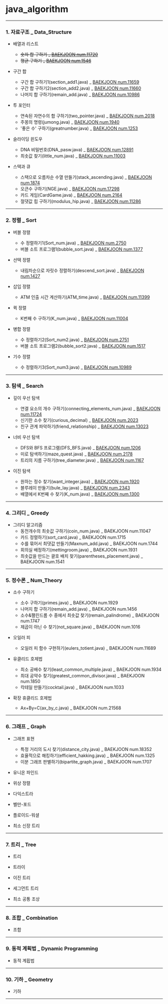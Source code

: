 # java_algorithm

***

### 1. 자료구조 _ Data_Structure
+ 배열과 리스트
    + ~~숫자 합 구하기 _ [BAEKJOON num.11720](https://www.acmicpc.net/problem/11720)~~
    + ~~평균 구하기 _ [BAEKJOON num.1546](https://www.acmicpc.net/problem/1546)~~

+ 구간 합
    + 구간 합 구하기1(section_add1.java) _ [BAEKJOON num.11659](https://www.acmicpc.net/problem/11659)
    + 구간 합 구하기2(section_add2.java) _ [BAEKJOON num.11660](https://www.acmicpc.net/problem/11660)
    + 나머지 합 구하기(remain_add.java) _ [BAEKJOON num.10986](https://www.acmicpc.net/problem/10986)

+ 투 포인터
    + 연속된 자연수의 합 구하기(two_pointer.java) _ [BAEKJOON num.2018](https://www.acmicpc.net/problem/20181)
    + 주몽의 명령(jumong.java) _ [BAEKJOON num.1940](https://www.acmicpc.net/problem/1940)
    + '좋은 수' 구하기(greatnumber.java) _ [BAEKJOON num.1253](https://www.acmicpc.net/problem/1253)

+ 슬라이딩 윈도우
    + DNA 비밀번호(DNA_pasw.java) _ [BAEKJOON num.12891](https://www.acmicpc.net/problem/12891)
    + 최솟값 찾기(little_num.java) _ [BAEKJOON num.11003](https://www.acmicpc.net/problem/11003)

+ 스택과 큐
    + 스택으로 오름차순 수열 만들기(stack_ascending.java) _ [BAEKJOON num.1874](https://www.acmicpc.net/problem/1874)
    + 오큰수 구하기(NGE.java) _ [BAEKJOON num.17298](https://www.acmicpc.net/problem/17298)
    + 카드 게임(CardGame.java) _ [BAEKJOON num.2164](https://www.acmicpc.net/problem/2164)
    + 절댓값 힙 구하기(modulus_hip.java) _ [BAEKJOON num.11286](https://www.acmicpc.net/problem/11286)

***

### 2. 정렬 _ Sort
+ 버블 정렬
    + 수 정렬하기1(Sort_num.java) _ [BAEKJOON num.2750](https://www.acmicpc.net/problem/2750)
    + 버블 소트 프로그램1(bubble_sort.java) _ [BAEKJOON num.1377](https://www.acmicpc.net/problem/1377)

+ 선택 정렬
    + 내림차순으로 자릿수 정렬하기(descend_sort.java) _ [BAEKJOON num.1427](https://www.acmicpc.net/problem/1427)

+ 삽입 정렬
    + ATM 인출 시간 계산하기(ATM_time.java) _ [BAEKJOON num.11399](https://www.acmicpc.net/problem/11399)

+ 퀵 정렬
    + K번째 수 구하기(K_num.java) _ [BAEKJOON num.11004](https://www.acmicpc.net/problem/11004)

+ 병합 정렬
    + 수 정렬하기2(Sort_num2.java) _ [BAEKJOON num.2751](https://www.acmicpc.net/problem/2751)
    + 버블 소트 프로그램2(bubble_sort2.java) _ [BAEKJOON num.1517](https://www.acmicpc.net/problem/1517)

+ 기수 정렬
    + 수 정렬하기3(Sort_num3.java) _ [BAEKJOON num.10989](https://www.acmicpc.net/problem/10989)

***

### 3. 탐색 _ Search
+ 깊이 우선 탐색
    + 연결 요소의 개수 구하기(connecting_elements_num.java) _ [BAEKJOON num.11724](https://www.acmicpc.net/problem/11724)
    + 신기한 소수 찾기(curious_decimal) _ [BAEKJOON num.2023](https://www.acmicpc.net/problem/20231)
    + 친구 관계 파악하기(friend_relationship) _ [BAEKJOON num.13023](https://www.acmicpc.net/problem/13023)

+ 너비 우선 탐색
    + DFS와 BFS 프로그램(DFS_BFS.java) _ [BAEKJOON num.1206](https://www.acmicpc.net/problem/1206)
    + 미로 탐색하기(maze_quest.java) _ [BAEKJOON num.2178](https://www.acmicpc.net/problem/2178)
    + 트리의 지름 구하기(tree_diameter.java) _ [BAEKJOON num.1167](https://www.acmicpc.net/problem/1167)

+ 이진 탐색
    + 원하는 정수 찾기(want_integer.java) _ [BAEKJOON num.1920](https://www.acmicpc.net/problem/1920)
    + 블루레이 만들기(bule_lay.java) _ [BAEKJOON num.2343](https://www.acmicpc.net/problem/2343)
    + 배열에서 K번째 수 찾기(K_num.java) _ [BAEKJOON num.1300](https://www.acmicpc.net/problem/1300)

***

### 4. 그리디 _ Greedy
+ 그리디 알고리즘
    + 동전개수의 최솟값 구하기(coin_num.java) _ BAEKJOON num.11047
    + 카드 정렬하기(sort_card.java) _ BAEKJOON num.1715
    + 수를 묶어서 최댓값 만들기(Maxnum_add.java) _ BAEKJOON num.1744
    + 회의실 배정하기(mettingroom.java) _ BAEKJOON num.1931
    + 최솟값을 만드는 괄호 배치 찾기(parentheses_placement.java) _ BAEKJOON num.1541

***

### 5. 정수론 _ Num_Theory
+ 소수 구하기
    + 소수 구하기(primes.java) _ BAEKJOON num.1929
    + 나머지 합 구하기(remain_add.java) _ BAEKJOON num.1456
    + 소수&팰린드롬 수 중에서 최솟값 찾기(remain_palindrome) _ BAEKJOON num.1747
    + 제곱이 아닌 수 찾기(not_square.java) _ BAEKJOON num.1016

+ 오일러 피
    + 오일러 피 함수 구현하기(eulers_totient.java) _ BAEKJOON num.11689

+ 유클리드 호제법
    + 최소 공배수 찾기(least_common_multiple.java) _ BAEKJOON num.1934
    + 최대 공약수 찾기(greatest_common_divisor.java) _ BAEKJOON num.1850
    + 칵테일 만들기(cocktail.java) _ BAEKJOON num.1033

+ 확장 휴클리드 호제법
    + Ax+By=C(ax_by_c.java) _ BAEKJOON num.21568

***

### 6. 그래프 _ Graph
+ 그래프 표현
    + 특정 거리의 도시 찾기(distance_city.java) _ BAEKJOON num.18352
    + 효율적으로 해킹하기(efficient_hakking.java) _ BAEKJOON num.1325
    + 이분 그래프 판별하기(bipartite_graph.java) _ BAEKJOON num.1707

+ 유니온 파인드


+ 위상 정렬

+ 다익스트라

+ 벨만-포드

+ 플로이드-워셜

+ 최소 신장 트리

***

### 7. 트리 _ Tree
+ 트리

+ 트라이

+ 이진 트리

+ 세그먼트 트리

+ 최소 공통 조상

***

### 8. 조합 _ Combination
+ 조합

***

### 9. 동적 계획법 _ Dynamic Programming
+ 동적 계횝법

***

### 10. 기하 _ Geometry
+ 기하

***
